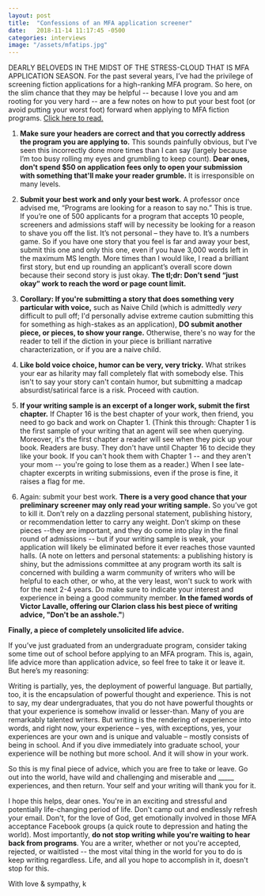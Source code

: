 ```yaml
---
layout: post
title:  "Confessions of an MFA application screener"
date:   2018-11-14 11:17:45 -0500
categories: interviews
image: "/assets/mfatips.jpg"
---
```


DEARLY BELOVEDS IN THE MIDST OF THE STRESS-CLOUD THAT IS MFA APPLICATION SEASON. For the past several years, I’ve had the privilege of screening fiction applications for a high-ranking MFA program. So here, on the slim chance that they may be helpful -- because I love you and am rooting for you very hard -- are a few notes on how to put your best foot (or avoid putting your worst foot) forward when applying to MFA fiction programs. [Click here to read.][continue]

1.	**Make sure your headers are correct and that you correctly address the program you are applying to.** This sounds painfully obvious, but I’ve seen this incorrectly done more times than I can say (largely because I’m too busy rolling my eyes and grumbling to keep count). **Dear ones, don't spend $50 on application fees only to open your submission with something that'll make your reader grumble.** It is irresponsible on many levels.

2.	**Submit your best work and only your best work.** A professor once advised me, “Programs are looking for a reason to say no.” This is true. If you’re one of 500 applicants for a program that accepts 10 people, screeners and admissions staff will by necessity be looking for a reason to shave you off the list. It’s not personal – they have to. It’s a numbers game. So if you have one story that you feel is far and away your best, submit this one and only this one, even if you have 3,000 words left in the maximum MS length. More times than I would like, I read a brilliant first story, but end up rounding an applicant’s overall score down because their second story is just okay. **The tl;dr: Don’t send “just okay” work to reach the word or page count limit.**

3.	**Corollary: If you're submitting a story that does something very particular with voice,** such as Naive Child (which is admittedly *very* difficult to pull off; I'd personally advise extreme caution submitting this for something as high-stakes as an application), **DO submit another piece, or pieces, to show your range.** Otherwise, there's no way for the reader to tell if the diction in your piece is brilliant narrative characterization, or if you are a naive child.

4.	**Like bold voice choice, humor can be very, very tricky.** What strikes your ear as hilarity may fall completely flat with somebody else. This isn't to say your story can't contain humor, but submitting a madcap absurdist/satirical farce is a risk. Proceed with caution.

5.	**If your writing sample is an excerpt of a longer work, submit the first chapter.** If Chapter 16 is the best chapter of your work, then friend, you need to go back and work on Chapter 1. (Think this through: Chapter 1 is the first sample of your writing that an agent will see when querying. Moreover, it's the first chapter a reader will see when they pick up your book. Readers are busy. They don't have until Chapter 16 to decide they like your book. If you can't hook them with Chapter 1 -- and they aren't your mom -- you're going to lose them as a reader.) When I see late-chapter excerpts in writing submissions, even if the prose is fine, it raises a flag for me.

6.	Again: submit your best work. **There is a very good chance that your preliminary screener may only read your writing sample.** So you’ve got to kill it. Don’t rely on a dazzling personal statement, publishing history, or recommendation letter to carry any weight. Don’t skimp on these pieces --they are important, and they do come into play in the final round of admissions -- but if your writing sample is weak, your application will likely be eliminated before it ever reaches those vaunted halls. (A note on letters and personal statements: a publishing history is shiny, but the admissions committee at any program worth its salt is concerned with building a warm community of writers who will be helpful to each other, or who, at the very least, won't suck to work with for the next 2-4 years. Do make sure to indicate your interest and experience in being a good community member. **In the famed words of Victor Lavalle, offering our Clarion class his best piece of writing advice, "Don't be an asshole."**)


**Finally, a piece of completely unsolicited life advice.**

If you’ve just graduated from an undergraduate program, consider taking some time out of school before applying to an MFA program. This is, again, life advice more than application advice, so feel free to take it or leave it. But here’s my reasoning:

Writing is partially, yes, the deployment of powerful language. But partially, too, it is the encapsulation of powerful thought and experience. This is not to say, my dear undergraduates, that you do not have powerful thoughts or that your experience is somehow invalid or lesser-than. Many of you are remarkably talented writers. But writing is the rendering of experience into words, and right now, your experience – yes, with exceptions, yes, your experiences are your own and is unique and valuable – mostly consists of being in school. And if you dive immediately into graduate school, your experience will be nothing but more school. And it will show in your work. 

So this is my final piece of advice, which you are free to take or leave. Go out into the world, have wild and challenging and miserable and _____ experiences, and then return. Your self and your writing will thank you for it. 

I hope this helps, dear ones. You're in an exciting and stressful and potentially life-changing period of life. Don't camp out and endlessly refresh your email. Don't, for the love of God, get emotionally involved in those MFA acceptance Facebook groups (a quick route to depression and hating the world). Most importantly, **do not stop writing while you're waiting to hear back from programs**. You are a writer, whether or not you're accepted, rejected, or waitlisted -- the most vital thing in the world for you to do is keep writing regardless. Life, and all you hope to accomplish in it, doesn't stop for this.

With love & sympathy, k


[continue]: http://kendrafortmeyer.com/interviews/2018/11/14/MFAadvice.html


